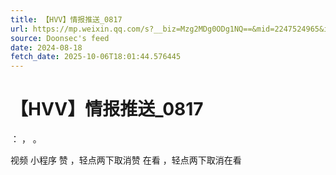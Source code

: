```yaml
---
title: 【HVV】情报推送_0817
url: https://mp.weixin.qq.com/s?__biz=Mzg2MDg0ODg1NQ==&mid=2247524965&idx=2&sn=69c3afbb06e04bd3afb1e4b1db25bbbd
source: Doonsec's feed
date: 2024-08-18
fetch_date: 2025-10-06T18:01:44.576445
---
```


# 【HVV】情报推送_0817

：
，
。

视频
小程序
赞
，轻点两下取消赞
在看
，轻点两下取消在看